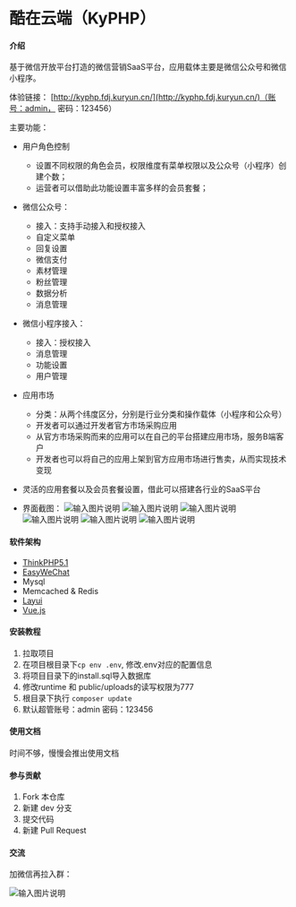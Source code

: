 # 酷在云端（KyPHP）

#### 介绍
基于微信开放平台打造的微信营销SaaS平台，应用载体主要是微信公众号和微信小程序。

体验链接：
[http://kyphp.fdj.kuryun.cn/](http://kyphp.fdj.kuryun.cn/)（账号：admin， 密码：123456）


主要功能：
- 用户角色控制
    - 设置不同权限的角色会员，权限维度有菜单权限以及公众号（小程序）创建个数；
    - 运营者可以借助此功能设置丰富多样的会员套餐；

- 微信公众号：
    - 接入：支持手动接入和授权接入
    - 自定义菜单
    - 回复设置
    - 微信支付
    - 素材管理
    - 粉丝管理
    - 数据分析
    - 消息管理

- 微信小程序接入：
    - 接入：授权接入
    - 消息管理
    - 功能设置
    - 用户管理

- 应用市场
    - 分类：从两个纬度区分，分别是行业分类和操作载体（小程序和公众号）
    - 开发者可以通过开发者官方市场采购应用
    - 从官方市场采购而来的应用可以在自己的平台搭建应用市场，服务B端客户
    - 开发者也可以将自己的应用上架到官方应用市场进行售卖，从而实现技术变现

- 灵活的应用套餐以及会员套餐设置，借此可以搭建各行业的SaaS平台

- 界面截图：
![输入图片说明](https://images.gitee.com/uploads/images/2020/0707/231336_93a195b5_15303.png "屏幕截图.png")
![输入图片说明](https://images.gitee.com/uploads/images/2020/0707/231356_b5a2dfba_15303.png "屏幕截图.png")
![输入图片说明](https://images.gitee.com/uploads/images/2020/0707/231423_e421b332_15303.png "屏幕截图.png")
![输入图片说明](https://images.gitee.com/uploads/images/2020/0707/231446_603dbf0b_15303.png "屏幕截图.png")
![输入图片说明](https://images.gitee.com/uploads/images/2020/0707/231504_9cfdce11_15303.png "屏幕截图.png")
![输入图片说明](https://images.gitee.com/uploads/images/2020/0707/231524_c897b425_15303.png "屏幕截图.png")
#### 软件架构
- [ThinkPHP5.1](https://www.kancloud.cn/manual/thinkphp5_1/)
- [EasyWeChat](https://www.easywechat.com/)
- Mysql
- Memcached & Redis
- [Layui](https://www.layui.com/)
- [Vue.js](https://cn.vuejs.org/)

#### 安装教程

1.  拉取项目
2.  在项目根目录下`cp env .env`, 修改.env对应的配置信息
3.  将项目目录下的install.sql导入数据库
4.  修改runtime 和 public/uploads的读写权限为777
5.  根目录下执行 `composer update`
6.  默认超管账号：admin 密码：123456

#### 使用文档

时间不够，慢慢会推出使用文档

#### 参与贡献

1.  Fork 本仓库
2.  新建 dev 分支
3.  提交代码
4.  新建 Pull Request

#### 交流
加微信再拉入群：

![输入图片说明](https://images.gitee.com/uploads/images/2020/0707/225138_10ed737a_15303.png "屏幕截图.png")
